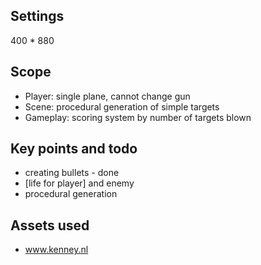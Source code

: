 ## Settings
400 * 880


## Scope
- Player: single plane, cannot change gun
- Scene: procedural generation of simple targets
- Gameplay: scoring system by number of targets blown

## Key points and todo
- creating bullets - done
- [life for player] and enemy
- procedural generation


## Assets used
- www.kenney.nl
